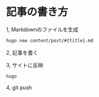 # 記事の書き方

1, Markdownのファイルを生成
```bash
hugo new content/post/#{title}.md
```

2, 記事を書く

3, サイトに反映
```bash
hugo
```

4, git push
